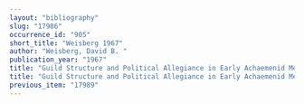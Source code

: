 ```yaml
---
layout: "bibliography"
slug: "17986"
occurrence_id: "905"
short_title: "Weisberg 1967"
author: "Weisberg, David B. "
publication_year: "1967"
title: "Guild Structure and Political Allegiance in Early Achaemenid Mesopotamia, YNER 1 (New Haven and London)"
title: "Guild Structure and Political Allegiance in Early Achaemenid Mesopotamia, YNER 1 (New Haven and London)"
previous_item: "17989"
---
```

